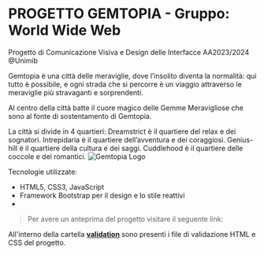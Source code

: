 # PROGETTO GEMTOPIA - Gruppo: World Wide Web
Progetto di Comunicazione Visiva e Design delle Interfacce AA2023/2024 @Unimib

Gemtopia è una città delle meraviglie, dove l’insolito diventa la normalità: qui tutto è possibile, e ogni strada che si percorre è un viaggio attraverso le meraviglie più stravaganti e sorprendenti.

Al centro della città batte il cuore magico delle Gemme Meravigliose che sono al fonte di sostentamento di Gemtopia.

La città si divide in 4 quartieri: Dreamstrict è il quartiere del relax e dei sognatori. Intrepidaria è il quartiere dell’avventura e dei coraggiosi. Genius-hill è il quartiere della cultura e dei saggi. Cuddlehood è il quartiere delle coccole e dei romantici.
<img src="img/GEMTOPIA.png" alt="Gemtopia Logo"/>

Tecnologie utilizzate:

- HTML5, CSS3, JavaScript
- Framework Bootstrap per il design e lo stile reattivi
- 

> Per avere un anteprima del progetto visitare il seguente link: 

All'interno della cartella [**validation**](https://github.com/ ) sono presenti i file di validazione HTML e CSS del progetto.
